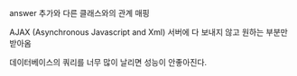 answer 추가와 다른 클래스와의 관계 매핑



AJAX (Asynchronous Javascript and Xml)
서버에 다 보내지 않고 원하는 부분만 받아옴

데이터베이스의 쿼리를 너무 많이 날리면 성능이 안좋아진다.
